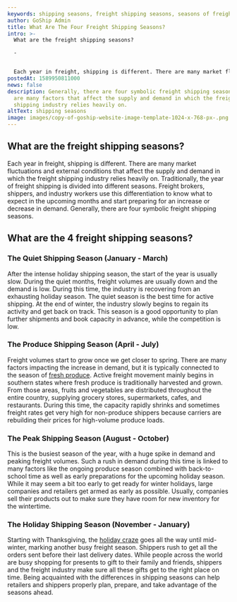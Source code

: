 ```yaml
---
keywords: shipping seasons, freight shipping seasons, seasons of freight
author: GoShip Admin
title: What Are The Four Freight Shipping Seasons?
intro: >-
  What are the freight shipping seasons?

  -


  Each year in freight, shipping is different. There are many market fluctuations and external conditions that affect the supply and demand in which the freight shipping industry relies heavily on. Traditionally, the year of freight shipping is divided into different seasons. Freight brokers, shippers, and industry workers use this differentiation to know what to expect in the upcoming months and start preparing for an increase or decrease in demand. Generally, there 
postedAt: 1589950811000
news: false
description: Generally, there are four symbolic freight shipping seasons. There
  are many factors that affect the supply and demand in which the freight
  shipping industry relies heavily on.
altText: shipping seasons
image: images/copy-of-goship-website-image-template-1024-x-768-px-.png
---
```

## What are the freight shipping seasons?

Each year in freight, shipping is different. There are many market fluctuations and external conditions that affect the supply and demand in which the freight shipping industry relies heavily on. Traditionally, the year of freight shipping is divided into different seasons. Freight brokers, shippers, and industry workers use this differentiation to know what to expect in the upcoming months and start preparing for an increase or decrease in demand. Generally, there are four symbolic freight shipping seasons.

## What are the 4 freight shipping seasons?

### The Quiet Shipping Season (January - March)

After the intense holiday shipping season, the start of the year is usually slow. During the quiet months, freight volumes are usually down and the demand is low. During this time, the industry is recovering from an exhausting holiday season. The quiet season is the best time for active shipping. At the end of winter, the industry slowly begins to regain its activity and get back on track. This season is a good opportunity to plan further shipments and book capacity in advance, while the competition is low.

### The Produce Shipping Season (April - July)

Freight volumes start to grow once we get closer to spring. There are many factors impacting the increase in demand, but it is typically connected to the season of [fresh produce](https://www.plslogistics.com/blog/produce-season-shipping-fresh-produce/). Active freight movement mainly begins in southern states where fresh produce is traditionally harvested and grown. From those areas, fruits and vegetables are distributed throughout the entire country, supplying grocery stores, supermarkets, cafes, and restaurants. During this time, the capacity rapidly shrinks and sometimes freight rates get very high for non-produce shippers because carriers are rebuilding their prices for high-volume produce loads.

### The Peak Shipping Season (August - October)

This is the busiest season of the year, with a huge spike in demand and peaking freight volumes. Such a rush in demand during this time is linked to many factors like the ongoing produce season combined with back-to-school time as well as early preparations for the upcoming holiday season. While it may seem a bit too early to get ready for winter holidays, large companies and retailers get armed as early as possible. Usually, companies sell their products out to make sure they have room for new inventory for the wintertime.

### The Holiday Shipping Season (November - January)

Starting with Thanksgiving, the [holiday craze](https://www.goship.com/blog/how-to-prepare-to-christmas-shipping-season-2019/) goes all the way until mid-winter, marking another busy freight season. Shippers rush to get all the orders sent before their last delivery dates. While people across the world are busy shopping for presents to gift to their family and friends, shippers and the freight industry make sure all these gifts get to the right place on time. Being acquainted with the differences in shipping seasons can help retailers and shippers properly plan, prepare, and take advantage of the seasons ahead.